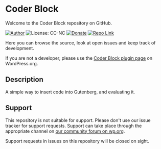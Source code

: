 # Coder Block
Welcome to the Coder Block repository on GitHub.

[![Author](https://img.shields.io/badge/author-sh1zen-brightgreen.svg)](https://sh1zen.github.io/)
![License: CC-NC](https://img.shields.io/badge/License-CCNC-orange.svg)
[![Donate](https://img.shields.io/badge/Donate-PayPal-blue.svg)](https://paypal.me/sh1zen)
[![Repo Link](https://img.shields.io/badge/Repo-Link-black.svg)](https://github.com/sh1zen/coder-block)


Here you can browse the source, look at open issues and keep track of development.

If you are not a developer, please use the [Coder Block plugin page](https://wordpress.org/plugins/coder-block/) on WordPress.org.

## Description

A simple way to insert code into Gutenberg, and evaluating it.

## Support
This repository is not suitable for support. Please don't use our issue tracker for support requests. Support can take 
place through the appropriate channel on [our community forum on wp.org](https://wordpress.org/support/plugin/coder-block/).

Support requests in issues on this repository will be closed on sight.


